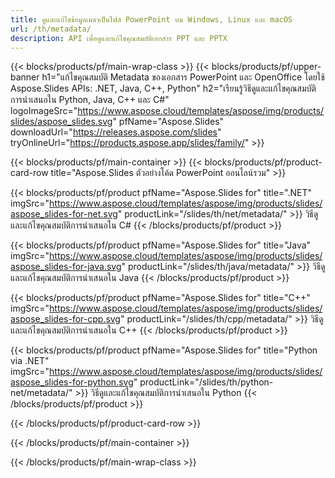```yaml
---
title: ดูและแก้ไขข้อมูลเมตาเป็นไฟล์ PowerPoint บน Windows, Linux และ macOS
url: /th/metadata/
description: API เพื่อดูและแก้ไขคุณสมบัติเอกสาร PPT และ PPTX
---
```


{{< blocks/products/pf/main-wrap-class >}}
{{< blocks/products/pf/upper-banner h1="แก้ไขคุณสมบัติ Metadata ของเอกสาร PowerPoint และ OpenOffice โดยใช้ Aspose.Slides APIs: .NET, Java, C++, Python" h2="เรียนรู้วิธีดูและแก้ไขคุณสมบัติการนำเสนอใน Python, Java, C++ และ C#" logoImageSrc="https://www.aspose.cloud/templates/aspose/img/products/slides/aspose_slides.svg" pfName="Aspose.Slides" downloadUrl="https://releases.aspose.com/slides" tryOnlineUrl="https://products.aspose.app/slides/family/" >}}

{{< blocks/products/pf/main-container >}}
{{< blocks/products/pf/product-card-row title="Aspose.Slides ตัวอย่างโค้ด PowerPoint ออนไลน์รวม" >}}

{{< blocks/products/pf/product pfName="Aspose.Slides for" title=".NET" imgSrc="https://www.aspose.cloud/templates/aspose/img/products/slides/aspose_slides-for-net.svg" productLink="/slides/th/net/metadata/" >}}
วิธีดูและแก้ไขคุณสมบัติการนำเสนอใน C#
{{< /blocks/products/pf/product >}}

{{< blocks/products/pf/product pfName="Aspose.Slides for" title="Java" imgSrc="https://www.aspose.cloud/templates/aspose/img/products/slides/aspose_slides-for-java.svg" productLink="/slides/th/java/metadata/" >}}
วิธีดูและแก้ไขคุณสมบัติการนำเสนอใน Java
{{< /blocks/products/pf/product >}}

{{< blocks/products/pf/product pfName="Aspose.Slides for" title="C++" imgSrc="https://www.aspose.cloud/templates/aspose/img/products/slides/aspose_slides-for-cpp.svg" productLink="/slides/th/cpp/metadata/" >}}
วิธีดูและแก้ไขคุณสมบัติการนำเสนอใน C++
{{< /blocks/products/pf/product >}}

{{< blocks/products/pf/product pfName="Aspose.Slides for" title="Python via .NET" imgSrc="https://www.aspose.cloud/templates/aspose/img/products/slides/aspose_slides-for-python.svg" productLink="/slides/th/python-net/metadata/" >}}
วิธีดูและแก้ไขคุณสมบัติการนำเสนอใน Python
{{< /blocks/products/pf/product >}}

{{< /blocks/products/pf/product-card-row >}}

{{< /blocks/products/pf/main-container >}}

{{< /blocks/products/pf/main-wrap-class >}}

